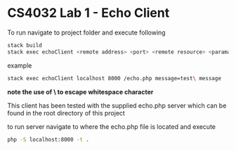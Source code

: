 # CS4032 Lab 1 - Echo Client
To run navigate to project folder and execute following 

```bash
stack build
stack exec echoClient <remote address> <port> <remote resource> <paramater>
```

example 

```bash
stack exec echoClient localhost 8000 /echo.php message=test\ message
```

__note the use of \ to escape whitespace character__

This client has been tested with the supplied echo.php server which can be found in the root directory of this project


to run server navigate to where the echo.php file is located and execute
```bash
php -S localhost:8000 -t .
```
